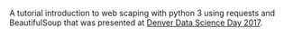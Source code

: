 A tutorial introduction to web scaping with python 3 using requests and BeautifulSoup that was presented at [Denver Data Science Day 2017](http://denverdatascienceday.com/). 
